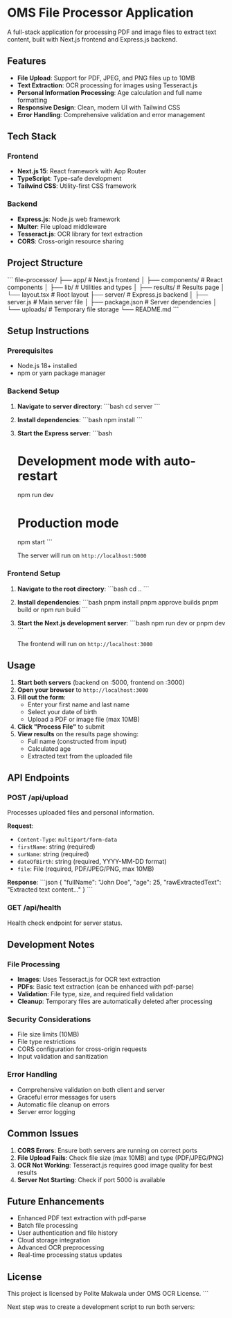 # OMS File Processor Application

A full-stack application for processing PDF and image files to extract text content, built with Next.js frontend and Express.js backend.

## Features

- **File Upload**: Support for PDF, JPEG, and PNG files up to 10MB
- **Text Extraction**: OCR processing for images using Tesseract.js
- **Personal Information Processing**: Age calculation and full name formatting
- **Responsive Design**: Clean, modern UI with Tailwind CSS
- **Error Handling**: Comprehensive validation and error management

## Tech Stack

### Frontend
- **Next.js 15**: React framework with App Router
- **TypeScript**: Type-safe development
- **Tailwind CSS**: Utility-first CSS framework


### Backend
- **Express.js**: Node.js web framework
- **Multer**: File upload middleware
- **Tesseract.js**: OCR library for text extraction
- **CORS**: Cross-origin resource sharing

## Project Structure

\`\`\`
file-processor/
├── app/                    # Next.js frontend
│   ├── components/         # React components
│   ├── lib/               # Utilities and types
│   ├── results/           # Results page
│   └── layout.tsx         # Root layout
├── server/                # Express.js backend
│   ├── server.js          # Main server file
│   ├── package.json       # Server dependencies
│   └── uploads/           # Temporary file storage
└── README.md
\`\`\`

## Setup Instructions

### Prerequisites
- Node.js 18+ installed
- npm or yarn package manager

### Backend Setup

1. **Navigate to server directory**:
   \`\`\`bash
   cd server
   \`\`\`

2. **Install dependencies**:
   \`\`\`bash
   npm install
   \`\`\`

3. **Start the Express server**:
   \`\`\`bash
   # Development mode with auto-restart
   npm run dev
   
   # Production mode
   npm start
   \`\`\`

   The server will run on `http://localhost:5000`

### Frontend Setup

1. **Navigate to the root directory**:
   \`\`\`bash
   cd ..
   \`\`\`

2. **Install dependencies**:
   \`\`\`bash
   pnpm install 
   pnpm approve builds
   pnpm build or npm run build
   \`\`\`

3. **Start the Next.js development server**:
   \`\`\`bash
   npm run dev or pnpm dev
   \`\`\`

   The frontend will run on `http://localhost:3000`

## Usage

1. **Start both servers** (backend on :5000, frontend on :3000)
2. **Open your browser** to `http://localhost:3000`
3. **Fill out the form**:
   - Enter your first name and last name
   - Select your date of birth
   - Upload a PDF or image file (max 10MB)
4. **Click "Process File"** to submit
5. **View results** on the results page showing:
   - Full name (constructed from input)
   - Calculated age
   - Extracted text from the uploaded file

## API Endpoints

### POST /api/upload
Processes uploaded files and personal information.

**Request**:
- `Content-Type`: `multipart/form-data`
- `firstName`: string (required)
- `surName`: string (required)
- `dateOfBirth`: string (required, YYYY-MM-DD format)
- `file`: File (required, PDF/JPEG/PNG, max 10MB)

**Response**:
\`\`\`json
{
  "fullName": "John Doe",
  "age": 25,
  "rawExtractedText": "Extracted text content..."
}
\`\`\`

### GET /api/health
Health check endpoint for server status.

## Development Notes

### File Processing
- **Images**: Uses Tesseract.js for OCR text extraction
- **PDFs**: Basic text extraction (can be enhanced with pdf-parse)
- **Validation**: File type, size, and required field validation
- **Cleanup**: Temporary files are automatically deleted after processing

### Security Considerations
- File size limits (10MB)
- File type restrictions
- CORS configuration for cross-origin requests
- Input validation and sanitization

### Error Handling
- Comprehensive validation on both client and server
- Graceful error messages for users
- Automatic file cleanup on errors
- Server error logging

## Common Issues

1. **CORS Errors**: Ensure both servers are running on correct ports
2. **File Upload Fails**: Check file size (max 10MB) and type (PDF/JPEG/PNG)
3. **OCR Not Working**: Tesseract.js requires good image quality for best results
4. **Server Not Starting**: Check if port 5000 is available

## Future Enhancements

- Enhanced PDF text extraction with pdf-parse
- Batch file processing
- User authentication and file history
- Cloud storage integration
- Advanced OCR preprocessing
- Real-time processing status updates

## License
 
This project is licensed by Polite Makwala under OMS OCR License.
\`\`\`

Next step was to create a development script to run both servers:
